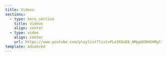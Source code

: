 ```yaml
---
title: Videos
sections:
  - type: hero_section
    title: Videos
    align: center
  - type: video
    align: center
    url: https://www.youtube.com/playlist?list=PLeIKOaE6_NMppXUHHSHMgllNAC9rj5ivU
template: advanced
---
```

